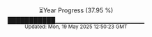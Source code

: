 <p align="center">
⏳Year Progress (37.95 %) <br>
███████████▁▁▁▁▁▁▁▁▁▁▁▁▁▁▁▁▁▁▁ <br>
<sub>Updated: Mon, 19 May 2025 12:50:23 GMT</sub>
</p>

